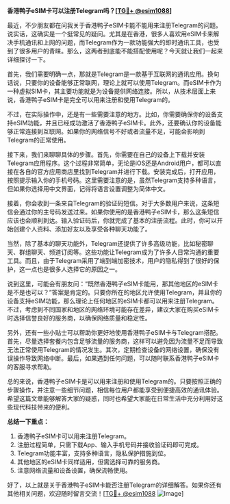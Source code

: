 **香港鸭子eSIM卡可以注册Telegram吗？[[TG💪+ @esim1088](https://t.me/s/esim1088)]**

最近，不少朋友都在问我关于香港鸭子eSIM卡能不能用来注册Telegram的问题。说实话，这确实是一个挺常见的疑问。尤其是在香港，很多人喜欢用eSIM卡来解决手机通讯和上网的问题，而Telegram作为一款功能强大的即时通讯工具，也受到了很多用户的青睐。那么，这两者到底能不能搭配使用呢？今天就让我们一起来详细探讨一下。

首先，我们需要明确一点，那就是Telegram是一款基于互联网的通讯应用。换句话说，只要你的设备能够正常联网，理论上就可以使用Telegram。而eSIM卡作为一种虚拟SIM卡，其主要功能就是为设备提供网络连接。所以，从技术层面上来说，香港鸭子eSIM卡是完全可以用来注册和使用Telegram的。

不过，在实际操作中，还是有一些需要注意的地方。比如，你需要确保你的设备支持eSIM功能，并且已经成功激活了香港鸭子eSIM卡。此外，还要确认你的设备能够正常连接到互联网。如果你的网络信号不好或者流量不足，可能会影响到Telegram的正常使用。

接下来，我们来聊聊具体的步骤。首先，你需要在自己的设备上下载并安装Telegram应用程序。这个过程非常简单，无论是iOS还是Android用户，都可以直接在各自的官方应用商店里找到Telegram并进行下载。安装完成后，打开应用，按照提示输入你的手机号码。这里需要注意的是，虽然Telegram支持多种语言，但如果你选择用中文界面，记得将语言设置调整为简体中文。

接着，你会收到一条来自Telegram的验证码短信。对于大多数用户来说，这条短信会通过你的主号码发送过来。如果你使用的是香港鸭子eSIM卡，那么这条短信应该也会顺利到达。输入验证码后，你就完成了基本的注册流程。此时，你可以开始创建个人资料、添加好友以及享受各种聊天功能了。

当然，除了基本的聊天功能外，Telegram还提供了许多高级功能，比如秘密聊天、群组聊天、频道订阅等。这些功能让Telegram成为了许多人日常沟通的重要工具。而且，由于Telegram采用了端到端加密技术，用户的隐私得到了很好的保护，这一点也是很多人选择它的原因之一。

说到这里，可能会有朋友问：“既然香港鸭子eSIM卡能用，那其他地区的eSIM卡是不是也可以？”答案是肯定的。只要你所在的地区允许使用Telegram，并且你的设备支持eSIM功能，那么理论上任何地区的eSIM卡都可以用来注册Telegram。不过，考虑到不同国家和地区的网络环境可能存在差异，建议大家在购买eSIM卡时选择信誉良好的服务商，以确保网络质量和稳定性。

另外，还有一些小贴士可以帮助你更好地使用香港鸭子eSIM卡与Telegram搭配。首先，尽量选择套餐内包含足够流量的服务商，这样可以避免因为流量不足而导致无法正常使用Telegram的情况发生。其次，定期检查设备的网络设置，确保没有误操作导致网络中断。最后，如果遇到任何问题，可以随时联系香港鸭子eSIM卡的客服寻求帮助。

总的来说，香港鸭子eSIM卡是可以用来注册和使用Telegram的。只要按照正确的步骤操作，并注意一些细节问题，相信每位用户都能享受到便捷高效的通讯体验。希望这篇文章能够解答大家的疑惑，同时也希望大家能在日常生活中充分利用好这些现代科技带来的便利。

**总结一下重点：**
1. 香港鸭子eSIM卡可以用来注册Telegram。
2. 注册过程简单，只需下载App、输入手机号码并接收验证码即可完成。
3. Telegram功能丰富，支持多种语言，隐私保护措施到位。
4. 其他地区的eSIM卡同样适用，但需选择可靠的服务商。
5. 注意网络流量和设备设置，确保流畅使用。

好了，以上就是关于香港鸭子eSIM卡能否注册Telegram的详细解答。如果你还有其他相关问题，欢迎随时留言交流！[[TG💪+ @esim1088](https://t.me/s/esim1088) ![Image](https://i.postimg.cc/4NQfJmqS/Snipaste-2025-05-13-00-14-12.png)]